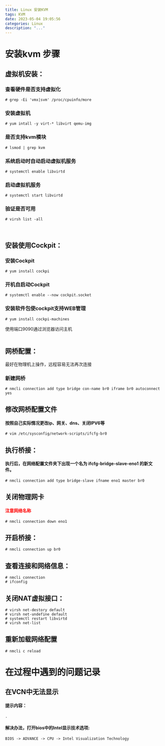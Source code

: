 ```yaml
---
title: Linux 安装KVM
tags: KVM
date: 2023-05-04 19:05:56
categories: Linux
description: "..."
---
```


# 安装kvm 步骤

## 虚拟机安装：
### 查看硬件是否支持虚拟化
```shell
# grep -Ei 'vmx|svm' /proc/cpuinfo/more
```

### 安装虚拟机
```shell
# yum intall -y virt-* libvirt qemu-img
```

### 是否支持kvm模块
```shell
# lsmod | grep kvm
```

### 系统启动时自动启动虚拟机服务
```shell
# systemctl enable libvirtd
```

### 启动虚拟机服务
```shell
# systemctl start libvirtd
```

### 验证是否可用
```shell
# virsh list -all
```
<br/>

## 安装使用Cockpit：
### 安装Cockpit
```shell
# yum install cockpi
```

### 开机自启动Cockpit
```shell
# systemctl enable --now cockpit.socket
```

### 安装软件包使cockpit支持WEB管理
```shell
# yum install cockpi-machines
```

使用端口9090通过浏览器访问主机<br/><br/>

## 网桥配置：
最好在物理机上操作，远程容易无法再次连接
### 新建网桥
```shell
# nmcli connection add type bridge con-name br0 iframe br0 autoconnect yes
```

## 修改网桥配置文件
#### 按照自己实际情况更改ip、网关、dns、关闭IPV6等
```shell
# vim /etc/sysconfig/network-scripts/ifcfg-br0
```

## 执行桥接：
#### 执行后，在网络配置文件夹下出现一个名为 ifcfg-bridge-slave-eno1 的新文件。
```shell
# nmcli connection add type bridge-slave ifname eno1 master br0
```

## 关闭物理网卡
#### <font color="red">注意网络名称</font>
```shell
# nmcli connection down eno1
```

## 开启桥接：
```shell
# nmcli connection up br0
```

## 查看连接和网络信息：
```shell
# nmcli connection
# ifconfig
```

## 关闭NAT虚拟接口：
```shell
# virsh net-destory default
# virsh net-undefine default
# systemctl restart libvirtd
# virsh net-list
```

## 重新加载网络配置
```shell
# nmcli c reload
```

# 在过程中遇到的问题记录
## 在VCN中无法显示
#### 提示内容：
``` . ```
#### 解决办法，打开bios中的Intel显示技术选项:
```
BIOS -> ADVANCE -> CPU -> Intel Visualization Technology
```